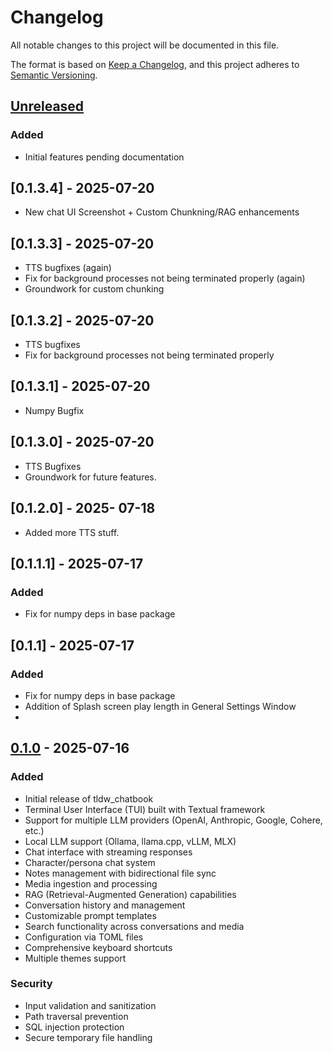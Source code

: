 # Changelog

All notable changes to this project will be documented in this file.

The format is based on [Keep a Changelog](https://keepachangelog.com/en/1.0.0/),
and this project adheres to [Semantic Versioning](https://semver.org/spec/v2.0.0.html).
    
## [Unreleased]

### Added
- Initial features pending documentation

## [0.1.3.4] - 2025-07-20
- New chat UI Screenshot + Custom Chunkning/RAG enhancements

## [0.1.3.3] - 2025-07-20
- TTS bugfixes (again)
- Fix for background processes not being terminated properly (again)
- Groundwork for custom chunking

## [0.1.3.2] - 2025-07-20
- TTS bugfixes
- Fix for background processes not being terminated properly

## [0.1.3.1] - 2025-07-20
- Numpy Bugfix

## [0.1.3.0] - 2025-07-20
- TTS Bugfixes
- Groundwork for future features.

## [0.1.2.0] - 2025- 07-18
- Added more TTS stuff.

## [0.1.1.1] - 2025-07-17

### Added
- Fix for numpy deps in base package


## [0.1.1] - 2025-07-17

### Added
- Fix for numpy deps in base package
- Addition of Splash screen play length in General Settings Window
- 

## [0.1.0] - 2025-07-16

### Added
- Initial release of tldw_chatbook
- Terminal User Interface (TUI) built with Textual framework
- Support for multiple LLM providers (OpenAI, Anthropic, Google, Cohere, etc.)
- Local LLM support (Ollama, llama.cpp, vLLM, MLX)
- Chat interface with streaming responses
- Character/persona chat system
- Notes management with bidirectional file sync
- Media ingestion and processing
- RAG (Retrieval-Augmented Generation) capabilities
- Conversation history and management
- Customizable prompt templates
- Search functionality across conversations and media
- Configuration via TOML files
- Comprehensive keyboard shortcuts
- Multiple themes support

### Security
- Input validation and sanitization
- Path traversal prevention
- SQL injection protection
- Secure temporary file handling

[Unreleased]: https://github.com/rmusser01/tldw_chatbook/compare/v0.1.0...HEAD
[0.1.0]: https://github.com/rmusser01/tldw_chatbook/releases/tag/v0.1.0